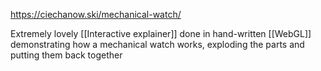 https://ciechanow.ski/mechanical-watch/

Extremely lovely [[Interactive explainer]] done in hand-written [[WebGL]] demonstrating how a mechanical watch works, exploding the parts and putting them back together